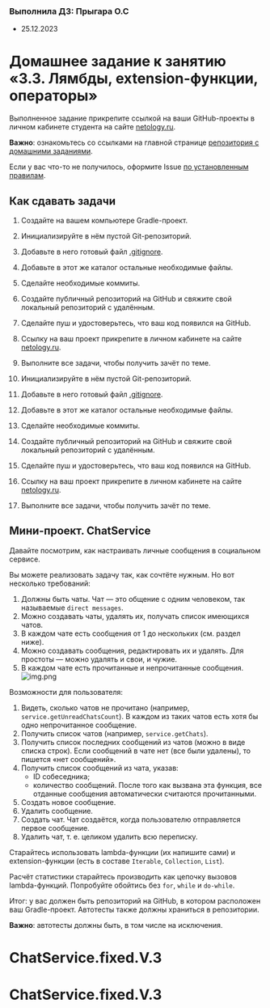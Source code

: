 ### Выполнила ДЗ: Прыгара О.С
   * 25.12.2023

# Домашнее задание к занятию «3.3. Лямбды, extension-функции, операторы»

Выполненное задание прикрепите ссылкой на ваши GitHub-проекты в личном кабинете студента на сайте [netology.ru](https://netology.ru).

**Важно**: ознакомьтесь со ссылками на главной странице [репозитория с домашними заданиями](../README.md).

Если у вас что-то не получилось, оформите Issue [по установленным правилам](../report-requirements.md).

## Как сдавать задачи

1. Создайте на вашем компьютере Gradle-проект.

1. Инициализируйте в нём пустой Git-репозиторий.
1. Добавьте в него готовый файл [.gitignore](../.gitignore).
1. Добавьте в этот же каталог остальные необходимые файлы.
1. Сделайте необходимые коммиты.
1. Создайте публичный репозиторий на GitHub и свяжите свой локальный репозиторий с удалённым.
1. Сделайте пуш и удостоверьтесь, что ваш код появился на GitHub.
1. Ссылку на ваш проект прикрепите в личном кабинете на сайте [netology.ru](https://netology.ru).
1. Выполните все задачи, чтобы получить зачёт по теме.

2. Инициализируйте в нём пустой Git-репозиторий.
3. Добавьте в него готовый файл [.gitignore](../.gitignore).
4. Добавьте в этот же каталог остальные необходимые файлы.
5. Сделайте необходимые коммиты.
6. Создайте публичный репозиторий на GitHub и свяжите свой локальный репозиторий с удалённым.
7. Сделайте пуш и удостоверьтесь, что ваш код появился на GitHub.
8. Ссылку на ваш проект прикрепите в личном кабинете на сайте [netology.ru](https://netology.ru).
9. Выполните все задачи, чтобы получить зачёт по теме.

## Мини-проект. ChatService

Давайте посмотрим, как настраивать личные сообщения в социальном сервисе.

Вы можете реализовать задачу так, как сочтёте нужным. Но вот несколько требований:
1. Должны быть чаты. Чат — это общение с одним человеком, так называемые `direct messages`.
1. Можно создавать чаты, удалять их, получать список имеющихся чатов.
1. В каждом чате есть сообщения от 1 до нескольких (см. раздел ниже).
1. Можно создавать сообщения, редактировать их и удалять. Для простоты — можно удалять и свои, и чужие.
1. В каждом чате есть прочитанные и непрочитанные сообщения.
![img.png](img.png)


Возможности для пользователя:
1. Видеть, сколько чатов не прочитано (например, `service.getUnreadChatsCount`). В каждом из таких чатов есть хотя бы одно непрочитанное сообщение.
1. Получить список чатов (например, `service.getChats`).
2. Получить список последних сообщений из чатов (можно в виде списка строк). Если сообщений в чате нет (все были удалены), то пишется «нет сообщений».
3. Получить список сообщений из чата, указав:
   * ID собеседника;
   * количество сообщений.
     После того как вызвана эта функция, все отданные сообщения автоматически считаются прочитанными.
1. Создать новое сообщение.
1. Удалить сообщение.
1. Создать чат. Чат создаётся, когда пользователю отправляется первое сообщение.
1. Удалить чат, т. е. целиком удалить всю переписку.

Старайтесь использовать lambda-функции (их напишите сами) и extension-функции (есть в составе `Iterable`, `Collection`, `List`).

Расчёт статистики старайтесь производить как цепочку вызовов lambda-функций. Попробуйте обойтись без `for`, `while` и `do-while`.

Итог: у вас должен быть репозиторий на GitHub, в котором расположен ваш Gradle-проект. Автотесты также должны храниться в репозитории.

**Важно**: автотесты должны быть, в том числе на исключения.
# ChatService.fixed.V.3
# ChatService.fixed.V.3
